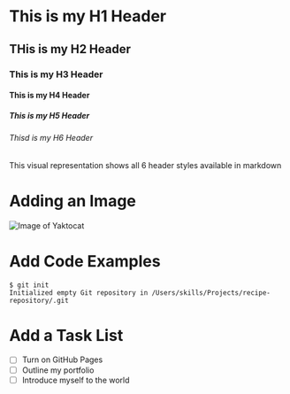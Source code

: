 # This is my H1 Header

## THis is my H2 Header

### This is my H3 Header

#### This is my H4 Header

##### This is my H5 Header

###### Thisd is my H6 Header


This visual representation shows all 6 header styles available in markdown

# Adding an Image 

![Image of Yaktocat](https://octodex.github.com/images/yaktocat.png)



# Add Code Examples

```
$ git init
Initialized empty Git repository in /Users/skills/Projects/recipe-repository/.git
```

# Add a Task List

- [ ] Turn on GitHub Pages
- [ ] Outline my portfolio
- [ ] Introduce myself to the world 
